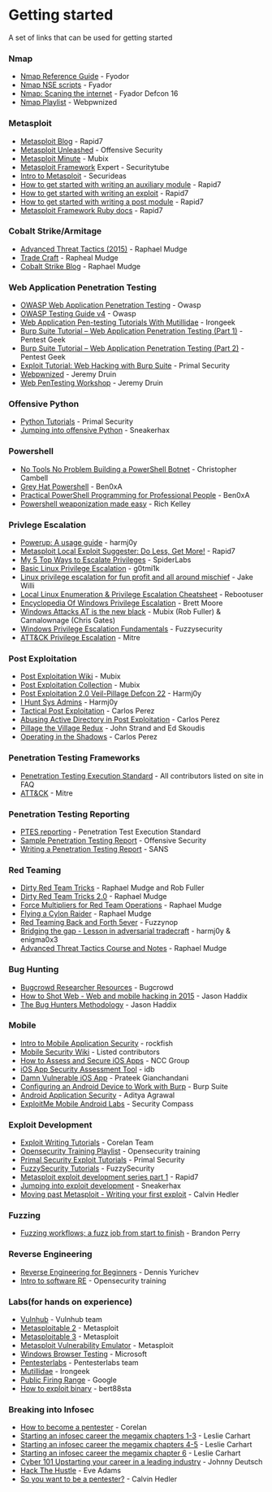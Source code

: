 # Getting started
A set of links that can be used for getting started

### Nmap

* [Nmap Reference Guide](https://nmap.org/book/man.html) - Fyodor
* [Nmap NSE scripts](https://nmap.org/nsedoc/) - Fyador
* [Nmap: Scaning the internet](https://www.youtube.com/watch?v=Hk-21p2m8YY) - Fyador Defcon 16
* [Nmap Playlist](https://www.youtube.com/playlist?list=PLZOToVAK85MqWG76p5gUeMtTXSRthCuLr) - Webpwnized


### Metasploit

* [Metasploit Blog](https://community.rapid7.com/community/metasploit/blog) - Rapid7
* [Metasploit Unleashed](https://www.offensive-security.com/metasploit-unleashed/) - Offensive Security
* [Metasploit Minute](http://hak5.org/category/episodes/metasploit-minute) - Mubix
* [Metasploit Framework](http://www.securitytube.net/groups?operation=view&groupId=10) Expert - Securitytube
* [Intro to Metasploit](https://www.youtube.com/watch?t=20&v=adSQyRPpiBw) - Securideas
* [How to get started with writing an auxiliary module](https://github.com/rapid7/metasploit-framework/wiki/How-to-get-started-with-writing-an-auxiliary-module) - Rapid7
* [How to get started with writing an exploit](https://github.com/rapid7/metasploit-framework/wiki/How-to-get-started-with-writing-an-exploit) - Rapid7
* [How to get started with writing a post module](https://github.com/rapid7/metasploit-framework/wiki/How-to-get-started-with-writing-a-post-module) - Rapid7
* [Metasploit Framework Ruby docs](http://www.rubydoc.info/github/rapid7/metasploit-framework) - Rapid7

### Cobalt Strike/Armitage

* [Advanced Threat Tactics (2015)](https://www.youtube.com/playlist?list=PL9HO6M_MU2nf8Fa5bVefBW-9bg5Rx94_c) - Raphael Mudge
* [Trade Craft](http://www.advancedpentest.com/training) - Rapheal Mudge
* [Cobalt Strike Blog](http://blog.cobaltstrike.com/) - Raphael Mudge

### Web Application Penetration Testing

* [OWASP Web Application Penetration Testing](https://www.owasp.org/index.php/Web_Application_Penetration_Testing) - Owasp
* [OWASP Testing Guide v4](https://www.owasp.org/index.php/OWASP_Testing_Guide_v4_Table_of_Contents) - Owasp
* [Web Application Pen-testing Tutorials With Mutillidae](http://www.irongeek.com/i.php?page=videos/web-application-pen-testing-tutorials-with-mutillidae) - Irongeek
* [Burp Suite Tutorial – Web Application Penetration Testing (Part 1)](https://www.pentestgeek.com/web-applications/burp-suite-tutorial-1/) - Pentest Geek
* [Burp Suite Tutorial – Web Application Penetration Testing (Part 2)](https://www.pentestgeek.com/web-applications/burp-suite-tutorial-web-application-penetration-testing-part-2/) - Pentest Geek
* [Exploit Tutorial: Web Hacking with Burp Suite](http://www.primalsecurity.net/0x2-exploit-tutorial-web-hacking-with-burp-suite/) - Primal Security
* [Webpwnized](https://www.youtube.com/user/webpwnized) - Jeremy Druin
* [Web PenTesting Workshop](http://www.irongeek.com/i.php?page=videos/web-pen-testing-workshop) - Jeremy Druin

### Offensive Python

* [Python Tutorials](http://www.primalsecurity.net/tutorials/python-tutorials/) - Primal Security
* [Jumping into offensive Python](http://sneakerhax.com/jumping-into-offensive-python/) - Sneakerhax


### Powershell

* [No Tools No Problem Building a PowerShell Botnet](https://www.youtube.com/watch?v=2manBaoP7Bk) - Christopher Cambell
* [Grey Hat Powershell](https://www.youtube.com/watch?v=OJNWgNARnAs) - Ben0xA
* [Practical PowerShell Programming for Professional People](https://www.youtube.com/watch?v=4X_uBL2YpmA) - Ben0xA
* [Powershell weaponization made easy](https://www.youtube.com/watch?v=sgi73boZ9Xk) - Rich Kelley

### Privlege Escalation

* [Powerup: A usage guide](http://www.harmj0y.net/blog/powershell/powerup-a-usage-guide/) - harmj0y
* [Metasploit Local Exploit Suggester: Do Less, Get More!](https://community.rapid7.com/community/metasploit/blog/2015/08/11/metasploit-local-exploit-suggester-do-less-get-more) - Rapid7
* [My 5 Top Ways to Escalate Privileges](https://www.trustwave.com/Resources/SpiderLabs-Blog/My-5-Top-Ways-to-Escalate-Privileges/) - SpiderLabs
* [Basic Linux Privilege Escalation](https://blog.g0tmi1k.com/2011/08/basic-linux-privilege-escalation/) - g0tmi1k
* [Linux privilege escalation for fun profit and all around mischief](https://www.youtube.com/watch?v=dk2wsyFiosg) - Jake Willi
* [Local Linux Enumeration & Privilege Escalation Cheatsheet](https://www.rebootuser.com/?p=1623) - Rebootuser
* [Encyclopedia Of Windows Privilege Escalation](https://www.youtube.com/watch?v=kMG8IsCohHA) - Brett Moore
* [Windows Attacks AT is the new black](https://www.youtube.com/watch?v=_8xJaaQlpBo) - Mubix (Rob Fuller) & Carnalownage (Chris Gates)
* [Windows Privilege Escalation Fundamentals](http://fuzzysecurity.com/tutorials/16.html) - Fuzzysecurity
* [ATT&CK Privilege Escalation](https://attack.mitre.org/wiki/Privilege_Escalation) - Mitre

### Post Exploitation

* [Post Exploitation Wiki](https://github.com/mubix/post-exploitation-wiki) - Mubix
* [Post Exploitation Collection](https://github.com/mubix/post-exploitation) - Mubix
* [Post Exploitation 2.0 Veil-Pillage Defcon 22](https://www.youtube.com/watch?v=yOC7blJfrJE) - Harmj0y
* [I Hunt Sys Admins](https://www.youtube.com/watch?v=yhuXbkY3s0E) - Harmj0y
* [Tactical Post Exploitation](https://www.youtube.com/watch?v=gNUhK6G8EQ4) - Carlos Perez
* [Abusing Active Directory in Post Exploitation](https://www.youtube.com/watch?v=sTU-70dD-Ok) - Carlos Perez
* [Pillage the Village Redux](https://www.youtube.com/watch?v=n2nptntIsn4) - John Strand and Ed Skoudis
* [Operating in the Shadows](https://www.youtube.com/watch?v=NXTr4bomAxk) - Carlos Perez

### Penetration Testing Frameworks

* [Penetration Testing Execution Standard](http://www.pentest-standard.org/index.php/Main_Page) - All contributors listed on site in FAQ
* [ATT&CK](https://attack.mitre.org/wiki/Main_Page) - Mitre

### Penetration Testing Reporting

* [PTES reporting](http://www.pentest-standard.org/index.php/Reporting) - Penetration Test Execution Standard
* [Sample Penetration Testing Report](https://www.offensive-security.com/reports/sample-penetration-testing-report.pdf)  -  Offensive Security
* [Writing a Penetration Testing Report](https://www.sans.org/reading-room/whitepapers/bestprac/writing-penetration-testing-report-33343) - SANS

### Red Teaming

* [Dirty Red Team Tricks](https://www.youtube.com/watch?v=oclbbqvawQg) - Raphael Mudge and Rob Fuller
* [Dirty Red Team Tricks 2.0](https://www.youtube.com/watch?v=6kKoJW5xvhg) - Raphael Mudge
* [Force Multipliers for Red Team Operations](https://www.youtube.com/watch?v=G-JaHWaLmgc) - Raphael Mudge
* [Flying a Cylon Raider](https://www.youtube.com/watch?v=26PedM_-zRo) - Raphael Mudge
* [Red Teaming Back and Forth 5ever](https://www.youtube.com/watch?v=FTiBwFJQg64) - Fuzzynop
* [Bridging the gap - Lesson in adversarial tradecraft](https://www.youtube.com/watch?v=xHkRhRo3l8o) - harmj0y & enigma0x3
* [Advanced Threat Tactics Course and Notes](http://blog.cobaltstrike.com/2015/09/30/advanced-threat-tactics-course-and-notes/) - Raphael Mudge

### Bug Hunting

* [Bugcrowd Researcher Resources](https://forum.bugcrowd.com/t/researcher-resources-getting-started/115) - Bugcrowd
* [How to Shot Web - Web and mobile hacking in 2015](https://www.youtube.com/watch?v=-FAjxUOKbdI) - Jason Haddix
* [The Bug Hunters Methodology](https://github.com/jhaddix/tbhm) - Jason Haddix

### Mobile
* [Intro to Mobile Application Security](http://www.rockfishsec.com/2014/02/intro-to-mobile-application-security.html) - rockfish
* [Mobile Security Wiki](https://mobilesecuritywiki.com/) - Listed contributors
* [How to Assess and Secure iOS Apps](https://www.slideshare.net/NCC_Group/2013-0912ncc-group44conworkshophowtoassessandsecureiosapps) - NCC Group
* [iOS App Security Assessment Tool](http://www.idbtool.com/) - idb
* [Damn Vulnerable iOS App](http://damnvulnerableiosapp.com/) - Prateek Gianchandani
* [Configuring an Android Device to Work with Burp](https://support.portswigger.net/customer/portal/articles/1841101-configuring-an-android-device-to-work-with-burp) - Burp Suite
* [Android Application Security](https://manifestsecurity.com/android-application-security/) - Aditya Agrawal
* [ExploitMe Mobile Android Labs](http://securitycompass.github.io/AndroidLabs/index.html) - Security Compass


### Exploit Development

* [Exploit Writing Tutorials](https://www.corelan.be/index.php/articles/) - Corelan Team
* [Opensecurity Training Playlist](https://www.youtube.com/user/OpenSecurityTraining/playlists) - Opensecurity training
* [Primal Security Exploit Tutorials](http://www.primalsecurity.net/tutorials/exploit-tutorials/) - Primal Security
* [FuzzySecurity Tutorials](http://www.fuzzysecurity.com/tutorials.html) - FuzzySecurity
* [Metasploit exploit development series part 1](https://community.rapid7.com/community/metasploit/blog/2012/07/05/part-1-metasploit-module-development--the-series) - Rapid7
* [Jumping into exploit development](http://sneakerhax.com/jumping-into-exploit-development/) - Sneakerhax
* [Moving past Metasploit - Writing your first exploit](https://www.youtube.com/watch?v=-ZRZMIsD9YE) - Calvin Hedler

### Fuzzing

* [Fuzzing workflows; a fuzz job from start to finish](https://foxglovesecurity.com/2016/03/15/fuzzing-workflows-a-fuzz-job-from-start-to-finish/) - Brandon Perry

### Reverse Engineering

* [Reverse Engineering for Beginners](http://beginners.re/) - Dennis Yurichev
* [Intro to software RE](https://www.youtube.com/watch?v=byK0tXH5axQ) - Opensecurity training

### Labs(for hands on experience)

* [Vulnhub](https://www.vulnhub.com/) - Vulnhub team
* [Metasploitable 2](https://community.rapid7.com/docs/DOC-1875) - Metasploit
* [Metasploitable 3](https://github.com/rapid7/metasploitable3/) - Metasploit
* [Metasploit Vulnerability Emulator](https://github.com/rapid7/metasploit-vulnerability-emulator) - Metasploit
* [Windows Browser Testing](http://dev.modern.ie/tools/vms/windows/) - Microsoft
* [Pentesterlabs](https://pentesterlab.com/) - Pentesterlabs team
* [Mutillidae](http://www.irongeek.com/i.php?page=mutillidae/mutillidae-deliberately-vulnerable-php-owasp-top-10) - Irongeek
* [Public Firing Range](https://public-firing-range.appspot.com/) - Google
* [How to exploit binary](https://github.com/bert88sta/how2exploit_binary) - bert88sta

### Breaking into Infosec

* [How to become a pentester](https://www.corelan.be/index.php/2015/10/13/how-to-become-a-pentester/) - Corelan
* [Starting an infosec career the megamix chapters 1-3](http://tisiphone.net/2015/10/12/starting-an-infosec-career-the-megamix-chapters-1-3/) - Leslie Carhart
* [Starting an infosec career the megamix chapters 4-5](https://tisiphone.net/2015/11/08/starting-an-infosec-career-the-megamix-chapters-4-5/) - Leslie Carhart
* [Starting an infosec career the megamix chapter 6](https://tisiphone.net/2016/02/10/starting-an-infosec-career-the-megamix-chapter-6/) - Leslie Carhart
* [Cyber 101 Upstarting your career in a leading industry](https://www.youtube.com/watch?v=T-moFXjFfAY) - Johnny Deutsch
* [Hack The Hustle](https://www.youtube.com/watch?v=RaPwQVhaOp8) - Eve Adams
* [So you want to be a pentester?](https://www.youtube.com/watch?v=2zC3XHOTGrA) - Calvin Hedler

